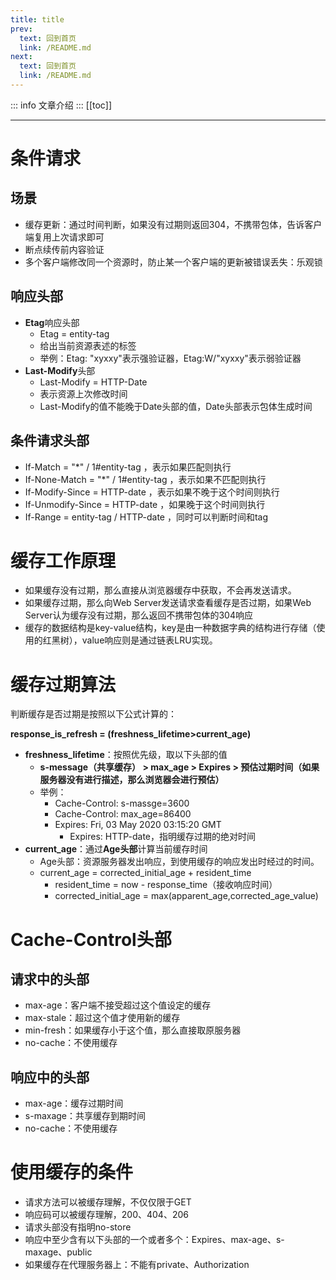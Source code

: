 ```yaml
---
title: title
prev:
  text: 回到首页
  link: /README.md
next:
  text: 回到首页
  link: /README.md
---
```

::: info
文章介绍
:::
[[toc]]

***
# 条件请求

## 场景

* 缓存更新：通过时间判断，如果没有过期则返回304，不携带包体，告诉客户端复用上次请求即可
* 断点续传前内容验证
* 多个客户端修改同一个资源时，防止某一个客户端的更新被错误丢失：乐观锁
## 响应头部

* **Etag**响应头部
    * Etag = entity-tag
    * 给出当前资源表述的标签
    * 举例：Etag: "xyxxy"表示强验证器，Etag:W/"xyxxy"表示弱验证器
* **Last-Modify**头部
    * Last-Modify = HTTP-Date
    * 表示资源上次修改时间
    * Last-Modify的值不能晚于Date头部的值，Date头部表示包体生成时间
## 条件请求头部

* If-Match = "*" / 1#entity-tag ，表示如果匹配则执行
* If-None-Match = "*" / 1#entity-tag ，表示如果不匹配则执行
* If-Modify-Since = HTTP-date ，表示如果不晚于这个时间则执行
* If-Unmodify-Since = HTTP-date ，如果晚于这个时间则执行
* If-Range = entity-tag / HTTP-date ，同时可以判断时间和tag

# 缓存工作原理

* 如果缓存没有过期，那么直接从浏览器缓存中获取，不会再发送请求。
* 如果缓存过期，那么向Web Server发送请求查看缓存是否过期，如果Web Server认为缓存没有过期，那么返回不携带包体的304响应
* 缓存的数据结构是key-value结构，key是由一种数据字典的结构进行存储（使用的红黑树），value响应则是通过链表LRU实现。
# 缓存过期算法

判断缓存是否过期是按照以下公式计算的：

**response_is_refresh = (****freshness_lifetime****>****current_age****)**

* **freshness_lifetime**：按照优先级，取以下头部的值
    * **s-message（共享缓存） > max_age > Expires > 预估过期时间（如果服务器没有进行描述，那么浏览器会进行预估）**
    * 举例：
        * Cache-Control: s-massge=3600
        * Cache-Control: max_age=86400
        * Expires: Fri, 03 May 2020 03:15:20 GMT
            * Expires: HTTP-date，指明缓存过期的绝对时间
* **current_age**：通过**Age头部**计算当前缓存时间
    * Age头部：资源服务器发出响应，到使用缓存的响应发出时经过的时间。
    * current_age = corrected_initial_age + resident_time
        * resident_time = now - response_time（接收响应时间）
        * corrected_initial_age = max(apparent_age,corrected_age_value)
# Cache-Control头部

## 请求中的头部

* max-age：客户端不接受超过这个值设定的缓存
* max-stale：超过这个值才使用新的缓存
* min-fresh：如果缓存小于这个值，那么直接取原服务器
* no-cache：不使用缓存
## 响应中的头部

* max-age：缓存过期时间
* s-maxage：共享缓存到期时间
* no-cache：不使用缓存
# 使用缓存的条件

* 请求方法可以被缓存理解，不仅仅限于GET
* 响应码可以被缓存理解，200、404、206
* 请求头部没有指明no-store
* 响应中至少含有以下头部的一个或者多个：Expires、max-age、s-maxage、public
* 如果缓存在代理服务器上：不能有private、Authorization
